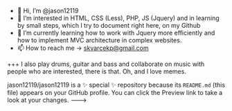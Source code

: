 - 👋 Hi, I’m @jason12119
- 👀 I’m interested in HTML, CSS (Less), PHP, JS (Jquery) and in learning by small steps, which I try to document right here, on my Github
- 🌱 I’m currently learning how to work with Jquery more efficiently and how to implement MVC architecture in complex websites.
- 📫 How to reach me -> skvarcekp@gmail.com

+++
I also play drums, guitar and bass and collaborate on music with people who are interested, there is that.
Oh, and I love memes.


jason12119/jason12119 is a ✨ special ✨ repository because its `README.md` (this file) appears on your GitHub profile.
You can click the Preview link to take a look at your changes.
--->
